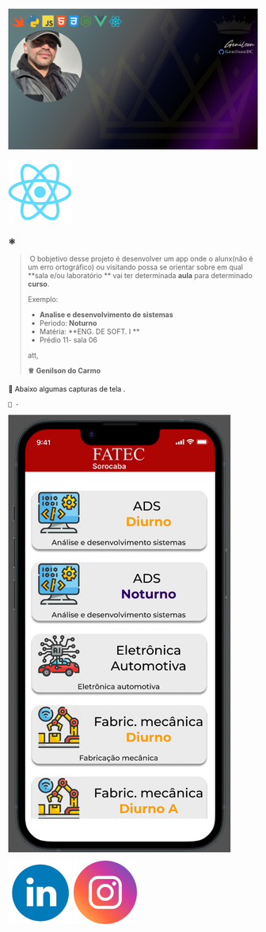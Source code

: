 ![GenilsonDC Banner](Documentation/GitGenilsonDC.png)

####  ![ App Logo](Documentation/react.png)       



###     ⚛️  

>  ​	 O bobjetivo desse projeto é desenvolver um app onde o alunx(não é um erro ortográfico) ou visitando possa se orientar sobre em qual **sala e/ou laboratório ** vai ter determinada **aula**  para determinado **curso**.
>
>   Exemplo:
>
>  -  **Analise e desenvolvimento de sistemas**
>    - Periodo: **Noturno**
>    - Matéria: **ENG. DE SOFT. I **
>    - Prédio 11- sala 06 
>  
>att,
>  
>**♕** **Genilson do Carmo**

####  

🔵 Abaixo algumas capturas de tela .

	📆 - 



 ![cap](Documentation/img1.png)

 

 



[![linkedin](Documentation/linkedin_icon.png)](https://www.linkedin.com/in/genilson-do-carmo-8a42b89a/)             [![instagrm](Documentation/instag.png)](https://www.instagram.com/genilson_carmo/) 
